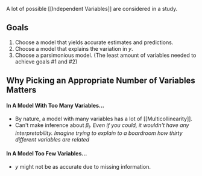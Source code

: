 A lot of possible [[Independent Variables]] are considered in a study.

## Goals
1. Choose a model that yields accurate estimates and predictions.
2. Choose a model that explains the variation in $y$.
3. Choose a parsimonious model. (The least amount of variables needed to achieve goals #1 and #2)

## Why Picking an Appropriate Number of Variables Matters
#### In A Model With Too Many Variables...
- By nature, a model with many variables has a lot of [[Multicollinearity]].
- Can't make inference about $β_{i}$. 
	*Even if you could, it wouldn't have any interpretability. Imagine trying to explain to a boardroom how thirty different variables are related*
#### In A Model Too Few Variables...
- $y$ might not be as accurate due to missing information.

